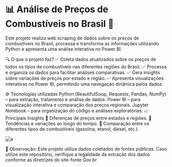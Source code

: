 # 📊 Análise de Preços de Combustíveis no Brasil 🚀
Este projeto realiza web scraping de dados sobre os preços de combustíveis no Brasil, processa e transforma as informações utilizando Python e apresenta uma análise interativa no Power BI.

🔍 O que o projeto faz?
✅ Coleta dados atualizados sobre os preços de todos os tipos de combustíveis nas diferentes regiões do Brasil.
✅ Processa e organiza os dados para facilitar análises comparativas.
✅ Gera insights sobre variações de preços por estado e região.
✅ Apresenta visualizações interativas no Power BI, permitindo uma navegação dinâmica pelos dados.

⚙️ Tecnologias utilizadas
Python (BeautifulSoup, Requests, Pandas, NumPy) – para extração, tratamento e análise de dados.
Power BI – para visualização interativa e comparação dos preços regionais.
Jupyter Notebook – para organização do código e análises exploratórias.
📈 Principais Insights
🔹 Diferenças de preços entre estados e regiões.
🔹 Tendências e variações ao longo do tempo.
🔹 Comparação entre os diferentes tipos de combustíveis (gasolina, etanol, diesel, etc.).



![a](https://github.com/user-attachments/assets/fba7125d-daa1-4091-8f27-7d779f0f1151)


 📌 Observação: Este projeto utiliza dados coletados de fontes públicas. Caso utilize este repositório, verifique a legalidade da extração dos dados conforme as diretrizes do site-fonte Gov.br
